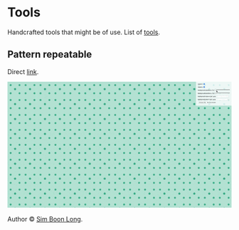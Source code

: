 # Tools

Handcrafted tools that might be of use. List of [tools](https://tools.simboonlong.com).

## Pattern repeatable

Direct [link](https://tools.simboonlong.com/pattern-repeatable).

![pattern-repeatable](public/images/demos/pattern-repeatable.gif)

Author © [Sim Boon Long](http://simboonlong.com).
